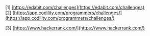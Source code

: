 [1] [https://edabit.com/challenges](https://edabit.com/challenges)  
[2] [https://app.codility.com/programmers/challenges/](https://app.codility.com/programmers/challenges/)

[3] [https://www.hackerrank.com/](https://www.hackerrank.com/)
